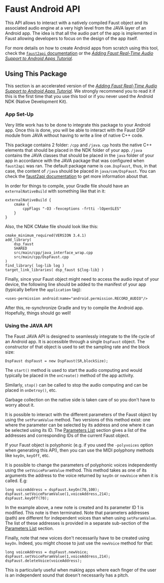 # Faust Android API

This API allows to interact with a natively compiled Faust object and its associated audio engine at a very high level from the JAVA layer of an Android app. The idea is that all the audio part of the app is implemented in Faust allowing developers to focus on the design of the app itself. 

For more details on how to create Android apps from scratch using this tool, check the [`faust2api` documentation](https://ccrma.stanford.edu/~rmichon/faust2api) or the [*Adding Faust Real-Time Audio Support to Android Apps Tutorial*](https://ccrma.stanford.edu/~rmichon/faustTutorials/#adding-faust-real-time-audio-support-to-android-apps).

## Using This Package

This section is an accelerated version of the [*Adding Faust Real-Time Audio Support to Android Apps Tutorial*](https://ccrma.stanford.edu/~rmichon/faustTutorials/#adding-faust-real-time-audio-support-to-android-apps). We strongly recommend you to read it if this is the first time that you use this tool or if you never used the Android NDK (Native Development Kit).

### App Set-Up

Very little work has to be done to integrate this package to your Android app. Once this is done, you will be able to interact with the Faust DSP module from JAVA without having to write a line of native C++ code.

This package contains 2 folder: `/cpp` and `/java`. `cpp` hosts the native C++ elements that should be placed in the NDK folder of your app. `/java` contains the JAVA classes that should be placed in the `java` folder of your app in accordance with the JAVA package that was configured when `faust2api` was ran. The default package name is `com.DspFaust`, thus, in that case, the content of `/java` should be placed in `java/com/DspFaust`. You can check the [faust2api documentation](https://ccrma.stanford.edu/~rmichon/faust2api/) to get more information about that. 

In order for things to compile, your Gradle file should have an `externalNativeBuild` with something like that in it:

```
externalNativeBuild {
	cmake {
		cppFlags "-O3 -fexceptions -frtti -lOpenSLES"
	}
}
```

Also, the NDK CMake file should look like this:

```
cmake_minimum_required(VERSION 3.4.1)
add_library( 
	dsp_faust 
	SHARED 
	src/main/cpp/java_interface_wrap.cpp 
	src/main/cpp/DspFaust.cpp 
)
find_library( log-lib log )
target_link_libraries( dsp_faust ${log-lib} )
```

Finally, since your Faust object might need to access the audio input of your device, the following line should be added to the manifest of your app (typically before the `application` tag):

	<uses-permission android:name="android.permission.RECORD_AUDIO"/>

After this, re-synchronize Gradle and try to compile the Android app. Hopefully, things should go well!

### Using the JAVA API

The Faust JAVA API is designed to seamlessly integrate to the life cycle of an Android app. It is accessible through a single `DspFaust` object. The constructor of that object is used to set the sampling rate and the block size:

	DspFaust dspFaust = new DspFaust(SR,blockSize);

The `start()` method is used to start the audio computing and would typically be placed in the `onCreate()` method of the app activity.

Similarly, `stop()` can be called to stop the audio computing and can be placed in `onDetroy()`, etc.

Garbage collection on the native side is taken care of so you don't have to worry about it.

It is possible to interact with the different parameters of the Faust object by using the `setParamValue` method. Two versions of this method exist: one where the parameter can be selected by its address and one where it can be selected using its ID. The [Parameters List](#parameters-list) section gives a list of the addresses and corresponding IDs of the current Faust object.

If your Faust object is polyphonic (e.g. if you used the `-polyvoices` option when generating this API), then you can use the MIDI polyphony methods like `keyOn`, `keyOff`, etc.

It is possible to change the parameters of polyphonic voices independently using the `setVoiceParamValue` method. This method takes as one of its arguments the address to the voice returned by `keyOn` or `newVoice` when it is called. E.g:

	long voiceAddress = dspFaust.keyOn(70,100);
	dspFaust.setVoiceParamValue(1,voiceAddress,214);
	dspFaust.keyOff(70);
	
In the example above, a new note is created and its parameter ID 1 is modified. This note is then terminated. Note that parameters addresses (path) are different for independent voices than when using `setParamValue`. The list of these addresses is provided in a separate sub-section of the [Parameters List](#parameters-list) section.

Finally, note that new voices don't necessarily have to be created using `keyOn`. Indeed, you might choose to just use the `newVoice` method for that:

	long voiceAddress = dspFaust.newVoice;
	dspFaust.setVoiceParamValue(1,voiceAddress,214);
	dspFaust.deleteVoice(voiceAddress);

This is particularly useful when making apps where each finger of the user is an independent sound that doesn't necessarily has a pitch.

